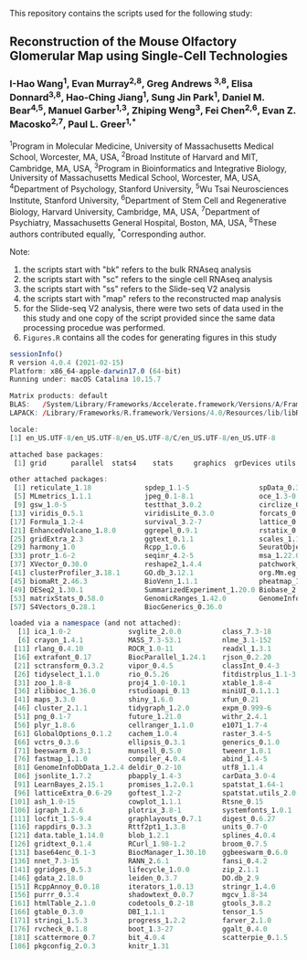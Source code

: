 This repository contains the scripts used for the following study:

## Reconstruction of the Mouse Olfactory Glomerular Map using Single-Cell Technologies

### I-Hao Wang<sup>1</sup>, Evan Murray<sup>2,8</sup>, Greg Andrews <sup>3,8</sup>, Elisa Donnard<sup>3,8</sup>, Hao-Ching Jiang<sup>1</sup>, Sung Jin Park<sup>1</sup>, Daniel M. Bear<sup>4,5</sup>, Manuel Garber<sup>1,3</sup>, Zhiping Weng<sup>3</sup>, Fei Chen<sup>2,6</sup>, Evan Z. Macosko<sup>2,7</sup>, Paul L. Greer<sup>1,*</sup>

<sup>1</sup>Program in Molecular Medicine, University of Massachusetts Medical School, Worcester, MA, USA, 
<sup>2</sup>Broad Institute of Harvard and MIT, Cambridge, MA, USA, 
<sup>3</sup>Program in Bioinformatics and Integrative Biology, University of Massachusetts Medical School, Worcester, MA, USA, 
<sup>4</sup>Department of Psychology, Stanford University, 
<sup>5</sup>Wu Tsai Neurosciences Institute, Stanford University, 
<sup>6</sup>Department of Stem Cell and Regenerative Biology, Harvard University, Cambridge, MA, USA, 
<sup>7</sup>Department of Psychiatry, Massachusetts General Hospital, Boston, MA, USA, 
<sup>8</sup>These authors contributed equally, 
<sup>*</sup>Corresponding author.
  

Note:
1. the scripts start with "bk" refers to the bulk RNAseq analysis
2. the scripts start with "sc" refers to the single cell RNAseq analysis
3. the scripts start with "ss" refers to the Slide-seq V2 analysis
4. the scripts start with "map" refers to the reconstructed map analysis
5. for the Slide-seq V2 analysis, there were two sets of data used in the this study and one copy of the script provided since the same data processing procedue was performed.
6. `Figures.R` contains all the codes for generating figures in this study





```R
sessionInfo()
R version 4.0.4 (2021-02-15)
Platform: x86_64-apple-darwin17.0 (64-bit)
Running under: macOS Catalina 10.15.7

Matrix products: default
BLAS:   /System/Library/Frameworks/Accelerate.framework/Versions/A/Frameworks/vecLib.framework/Versions/A/libBLAS.dylib
LAPACK: /Library/Frameworks/R.framework/Versions/4.0/Resources/lib/libRlapack.dylib

locale:
[1] en_US.UTF-8/en_US.UTF-8/en_US.UTF-8/C/en_US.UTF-8/en_US.UTF-8

attached base packages:
 [1] grid      parallel  stats4    stats     graphics  grDevices utils     datasets  methods   base     

other attached packages:
 [1] reticulate_1.18             spdep_1.1-5                 spData_0.3.8                sp_1.4-5                   
 [5] MLmetrics_1.1.1             jpeg_0.1-8.1                oce_1.3-0                   sf_0.9-7                   
 [9] gsw_1.0-5                   testthat_3.0.2              circlize_0.4.12             ComplexHeatmap_2.6.2       
[13] viridis_0.5.1               viridisLite_0.3.0           forcats_0.5.1               Hmisc_4.5-0                
[17] Formula_1.2-4               survival_3.2-7              lattice_0.20-41             enrichplot_1.10.2          
[21] EnhancedVolcano_1.8.0       ggrepel_0.9.1               rstatix_0.7.0               ggpubr_0.4.0               
[25] gridExtra_2.3               ggtext_0.1.1                scales_1.1.1                dplyr_1.0.5                
[29] harmony_1.0                 Rcpp_1.0.6                  SeuratObject_4.0.0          Seurat_4.0.0               
[33] protr_1.6-2                 seqinr_4.2-5                msa_1.22.0                  Biostrings_2.58.0          
[37] XVector_0.30.0              reshape2_1.4.4              patchwork_1.1.1             ggplot2_3.3.3              
[41] clusterProfiler_3.18.1      GO.db_3.12.1                org.Mm.eg.db_3.12.0         AnnotationDbi_1.52.0       
[45] biomaRt_2.46.3              BioVenn_1.1.1               pheatmap_1.0.12             RColorBrewer_1.1-2         
[49] DESeq2_1.30.1               SummarizedExperiment_1.20.0 Biobase_2.50.0              MatrixGenerics_1.2.1       
[53] matrixStats_0.58.0          GenomicRanges_1.42.0        GenomeInfoDb_1.26.2         IRanges_2.24.1             
[57] S4Vectors_0.28.1            BiocGenerics_0.36.0        

loaded via a namespace (and not attached):
  [1] ica_1.0-2              svglite_2.0.0          class_7.3-18           foreach_1.5.1          lmtest_0.9-38         
  [6] crayon_1.4.1           MASS_7.3-53.1          nlme_3.1-152           backports_1.2.1        GOSemSim_2.16.1       
 [11] rlang_0.4.10           ROCR_1.0-11            readxl_1.3.1           irlba_2.3.3            extrafontdb_1.0       
 [16] extrafont_0.17         BiocParallel_1.24.1    rjson_0.2.20           bit64_4.0.5            glue_1.4.2            
 [21] sctransform_0.3.2      vipor_0.4.5            classInt_0.4-3         DOSE_3.16.0            haven_2.3.1           
 [26] tidyselect_1.1.0       rio_0.5.26             fitdistrplus_1.1-3     XML_3.99-0.5           tidyr_1.1.3           
 [31] zoo_1.8-8              proj4_1.0-10.1         xtable_1.8-4           magrittr_2.0.1         cli_2.3.1             
 [36] zlibbioc_1.36.0        rstudioapi_0.13        miniUI_0.1.1.1         rpart_4.1-15           fastmatch_1.1-0       
 [41] maps_3.3.0             shiny_1.6.0            xfun_0.21              askpass_1.1            clue_0.3-58           
 [46] cluster_2.1.1          tidygraph_1.2.0        expm_0.999-6           tibble_3.1.0           listenv_0.8.0         
 [51] png_0.1-7              future_1.21.0          withr_2.4.1            bitops_1.0-6           ggforce_0.3.3         
 [56] plyr_1.8.6             cellranger_1.1.0       e1071_1.7-4            coda_0.19-4            pillar_1.5.1          
 [61] GlobalOptions_0.1.2    cachem_1.0.4           raster_3.4-5           GetoptLong_1.0.5       gmodels_2.18.1        
 [66] vctrs_0.3.6            ellipsis_0.3.1         generics_0.1.0         tools_4.0.4            foreign_0.8-81        
 [71] beeswarm_0.3.1         munsell_0.5.0          tweenr_1.0.1           fgsea_1.16.0           DelayedArray_0.16.2   
 [76] fastmap_1.1.0          compiler_4.0.4         abind_1.4-5            httpuv_1.5.5           plotly_4.9.3          
 [81] GenomeInfoDbData_1.2.4 deldir_0.2-10          utf8_1.1.4             later_1.1.0.1          BiocFileCache_1.14.0  
 [86] jsonlite_1.7.2         pbapply_1.4-3          carData_3.0-4          genefilter_1.72.1      lazyeval_0.2.2        
 [91] LearnBayes_2.15.1      promises_1.2.0.1       spatstat_1.64-1        car_3.0-10             doParallel_1.0.16     
 [96] latticeExtra_0.6-29    goftest_1.2-2          spatstat.utils_2.0-0   checkmate_2.0.0        openxlsx_4.2.3        
[101] ash_1.0-15             cowplot_1.1.1          Rtsne_0.15             downloader_0.4         uwot_0.1.10           
[106] igraph_1.2.6           plotrix_3.8-1          systemfonts_1.0.1      htmltools_0.5.1.1      memoise_2.0.0         
[111] locfit_1.5-9.4         graphlayouts_0.7.1     digest_0.6.27          assertthat_0.2.1       mime_0.10             
[116] rappdirs_0.3.3         Rttf2pt1_1.3.8         units_0.7-0            RSQLite_2.2.3          future.apply_1.7.0    
[121] data.table_1.14.0      blob_1.2.1             splines_4.0.4          labeling_0.4.2         Cairo_1.5-12.2        
[126] gridtext_0.1.4         RCurl_1.98-1.2         broom_0.7.5            hms_1.0.0              colorspace_2.0-0      
[131] base64enc_0.1-3        BiocManager_1.30.10    ggbeeswarm_0.6.0       shape_1.4.5            ggrastr_0.2.3         
[136] nnet_7.3-15            RANN_2.6.1             fansi_0.4.2            parallelly_1.23.0      R6_2.5.0              
[141] ggridges_0.5.3         lifecycle_1.0.0        zip_2.1.1              curl_4.3               ggsignif_0.6.1        
[146] gdata_2.18.0           leiden_0.3.7           DO.db_2.9              Matrix_1.3-2           qvalue_2.22.0         
[151] RcppAnnoy_0.0.18       iterators_1.0.13       stringr_1.4.0          htmlwidgets_1.5.3      polyclip_1.10-0       
[156] purrr_0.3.4            shadowtext_0.0.7       mgcv_1.8-34            globals_0.14.0         openssl_1.4.3         
[161] htmlTable_2.1.0        codetools_0.2-18       gtools_3.8.2           prettyunits_1.1.1      dbplyr_2.1.0          
[166] gtable_0.3.0           DBI_1.1.1              tensor_1.5             httr_1.4.2             KernSmooth_2.23-18    
[171] stringi_1.5.3          progress_1.2.2         farver_2.1.0           annotate_1.68.0        xml2_1.3.2            
[176] rvcheck_0.1.8          boot_1.3-27            ggalt_0.4.0            ade4_1.7-16            geneplotter_1.68.0    
[181] scattermore_0.7        bit_4.0.4              scatterpie_0.1.5       spatstat.data_2.0-0    ggraph_2.0.5          
[186] pkgconfig_2.0.3        knitr_1.31
```
